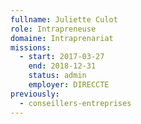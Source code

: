 ```yaml
---
fullname: Juliette Culot
role: Intrapreneuse
domaine: Intraprenariat
missions:
  - start: 2017-03-27
    end: 2018-12-31
    status: admin
    employer: DIRECCTE
previously:
  - conseillers-entreprises
---
```

